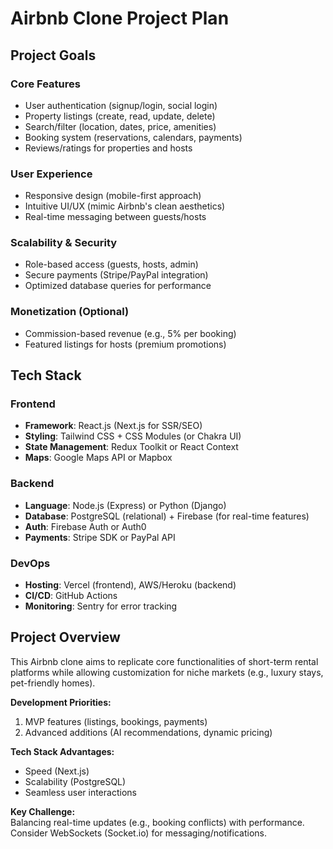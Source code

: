 # Airbnb Clone Project Plan

## Project Goals

### Core Features
- User authentication (signup/login, social login)
- Property listings (create, read, update, delete)
- Search/filter (location, dates, price, amenities)
- Booking system (reservations, calendars, payments)
- Reviews/ratings for properties and hosts

### User Experience
- Responsive design (mobile-first approach)
- Intuitive UI/UX (mimic Airbnb's clean aesthetics)
- Real-time messaging between guests/hosts

### Scalability & Security
- Role-based access (guests, hosts, admin)
- Secure payments (Stripe/PayPal integration)
- Optimized database queries for performance

### Monetization (Optional)
- Commission-based revenue (e.g., 5% per booking)
- Featured listings for hosts (premium promotions)

## Tech Stack

### Frontend
- **Framework**: React.js (Next.js for SSR/SEO)
- **Styling**: Tailwind CSS + CSS Modules (or Chakra UI)
- **State Management**: Redux Toolkit or React Context
- **Maps**: Google Maps API or Mapbox

### Backend
- **Language**: Node.js (Express) or Python (Django)
- **Database**: PostgreSQL (relational) + Firebase (for real-time features)
- **Auth**: Firebase Auth or Auth0
- **Payments**: Stripe SDK or PayPal API

### DevOps
- **Hosting**: Vercel (frontend), AWS/Heroku (backend)
- **CI/CD**: GitHub Actions
- **Monitoring**: Sentry for error tracking

## Project Overview

This Airbnb clone aims to replicate core functionalities of short-term rental platforms while allowing customization for niche markets (e.g., luxury stays, pet-friendly homes). 

**Development Priorities:**
1. MVP features (listings, bookings, payments)
2. Advanced additions (AI recommendations, dynamic pricing)

**Tech Stack Advantages:**
- Speed (Next.js)
- Scalability (PostgreSQL)
- Seamless user interactions

**Key Challenge:**  
Balancing real-time updates (e.g., booking conflicts) with performance. Consider WebSockets (Socket.io) for messaging/notifications.